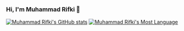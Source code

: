 ### Hi, I'm Muhammad Rifki 👋

[![Muhammad Rifki's GitHub stats](https://github-readme-stats.vercel.app/api?username=cropacoulus&theme=dark&show_icons=true&hide=contribs,prs)](https://github.com/anuraghazra/github-readme-stats)                                                  [![Muhammad Rifki's Most Language](https://github-readme-stats.vercel.app/api/top-langs/?username=cropacoulus&theme=dark&layout=compact)](https://github.com/anuraghazra/github-readme-stats)
